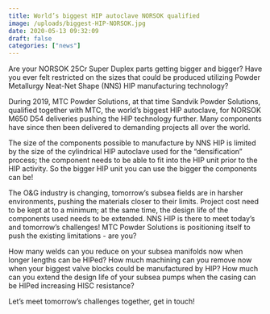 ```yaml
---
title: World’s biggest HIP autoclave NORSOK qualified
image: /uploads/biggest-HIP-NORSOK.jpg
date: 2020-05-13 09:32:09
draft: false
categories: ["news"]
---
```

Are your NORSOK 25Cr Super Duplex parts getting bigger and bigger? Have you ever felt restricted on the sizes that could be produced utilizing Powder Metallurgy Neat-Net Shape (NNS) HIP manufacturing technology?

During 2019, MTC Powder Solutions, at that time Sandvik Powder Solutions, qualified together with MTC, the world’s biggest HIP autoclave, for NORSOK M650 D54 deliveries pushing the HIP technology further. Many components have since then been delivered to demanding projects all over the world.

The size of the components possible to manufacture by NNS HIP is limited by the size of the cylindrical HIP autoclave used for the “densification” process; the component needs to be able to fit into the HIP unit prior to the HIP activity. So the bigger HIP unit you can use the bigger the components can be!

The O&G industry is changing, tomorrow’s subsea fields are in harsher environments, pushing the materials closer to their limits. Project cost need to be kept at to a minimum; at the same time, the design life of the components used needs to be extended. NNS HIP is there to meet today’s and tomorrow’s challenges! MTC Powder Solutions is positioning itself to push the existing limitations - are you?

How many welds can you reduce on your subsea manifolds now when longer lengths can be HIPed? How much machining can you remove now when your biggest valve blocks could be manufactured by HIP? How much can you extend the design life of your subsea pumps when the casing can be HIPed increasing HISC resistance?

Let’s meet tomorrow’s challenges together, get in touch!